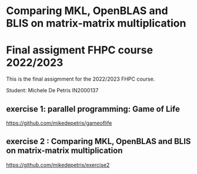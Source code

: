 # Comparing MKL, OpenBLAS and BLIS on matrix-matrix multiplication

# Final assigment FHPC course 2022/2023

This is the final assigmment for the 2022/2023 FHPC course.

Student: Michele De Petris IN2000137

## exercise 1:  parallel  programming: Game of Life
https://github.com/mikedepetris/gameoflife

## exercise 2 : Comparing MKL, OpenBLAS and BLIS on matrix-matrix multiplication 
https://github.com/mikedepetris/exercise2
